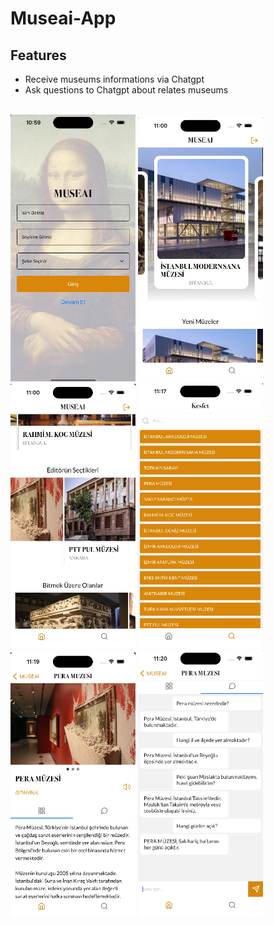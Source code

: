 # Museai-App

## Features
*   Receive museums informations via Chatgpt 
*   Ask questions to Chatgpt about relates museums

<br/>

<div>
    <img src="./assets/img/1.png" width="200px"/>
    <img src="./assets/img/2.png" width="200px"/>
    <img src="./assets/img/3.png" width="200px"/>
    <img src="./assets/img/4.png" width="200px"/>
</div>

<div>
    <img src="./assets/img/5.png" width="200px"/>
    <img src="./assets/img/6.png" width="200px"/>
</div>